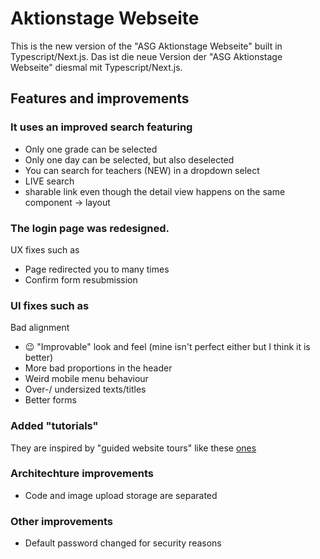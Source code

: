 # Aktionstage Webseite
This is the new version of the "ASG Aktionstage Webseite" built in Typescript/Next.js.
Das ist die neue Version der "ASG Aktionstage Webseite" diesmal mit Typescript/Next.js.

## Features and improvements
### It uses an improved search featuring 
- Only one grade can be selected
- Only one day can be selected, but also deselected
- You can search for teachers (NEW) in a dropdown select
- LIVE search
- sharable link even though the detail view happens on the same component -> layout

### The login page was redesigned.
UX fixes such as
- Page redirected you to many times
- Confirm form resubmission

### UI fixes such as
Bad alignment
- 😉 "Improvable" look and feel (mine isn't perfect either but I think it is better)
- More bad proportions in the header 
- Weird mobile menu behaviour
- Over-/ undersized texts/titles
- Better forms

### Added "tutorials"
They are inspired by "guided website tours" like these [ones](https://design.mindsphere.io/patterns/guided-tour.html)

### Architechture improvements
- Code and image upload storage are separated

### Other improvements
- Default password changed for security reasons
